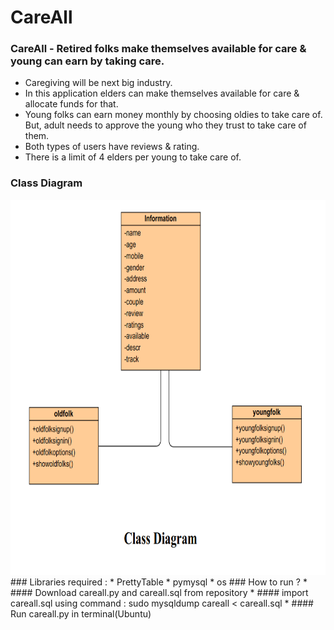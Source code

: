 # CareAll
### CareAll - Retired folks make themselves available for care &amp; young can earn by taking care.
  * Caregiving will be next big industry.
  * In this application elders can make themselves available for care & allocate funds for that.
  * Young folks can earn money monthly by choosing oldies to take care of. But, adult needs to approve the young who they trust to take care of them.
  * Both types of users have reviews & rating.
  * There is a limit of 4 elders per young to take care of.
### Class Diagram
<img src = https://github.com/harshitkumawat/CareAll/blob/master/Screenshot%20from%202020-01-03%2023-18-12.png height = "600" width = "700" style = "margin-left=80px;"/>
### Libraries required :
  * PrettyTable
  * pymysql
  * os
### How to run ?
* #### Download careall.py and careall.sql from repository
* #### import careall.sql using command :
        sudo mysqldump careall < careall.sql
* #### Run careall.py in terminal(Ubuntu)
